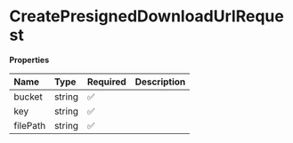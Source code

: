 # CreatePresignedDownloadUrlRequest

**Properties**

| Name     | Type   | Required | Description |
| :------- | :----- | :------- | :---------- |
| bucket   | string | ✅       |             |
| key      | string | ✅       |             |
| filePath | string | ✅       |             |

<!-- This file was generated by liblab | https://liblab.com/ -->
